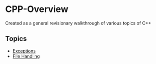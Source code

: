 # CPP-Overview
Created as a general revisionary walkthrough of various topics of C++  


## Topics

- [Exceptions](https://github.com/Chahat08/Exceptions)
- [File Handling](https://github.com/Chahat08/File-Handling)
